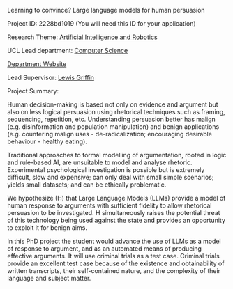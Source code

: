 Learning to convince? Large language models for human persuasion

Project ID: 2228bd1019
(You will need this ID for your application)

Research Theme: [Artificial Intelligence and Robotics](../themes/artificial-intelligence-and-robotics.md)

UCL Lead department: [Computer Science](../departments/computer-science.md)

[Department Website](https://www.ucl.ac.uk/computer-science)

Lead Supervisor: [Lewis Griffin](https://iris.ucl.ac.uk/iris/browse/profile?upi=LDGRI51)

Project Summary:

Human decision-making is based not only on evidence and argument but also on less logical persuasion using rhetorical techniques such as framing, sequencing, repetition, etc. Understanding persuasion better has malign (e.g. disinformation and population manipulation) and benign applications (e.g. countering malign uses - de-radicalization; encouraging desirable behaviour - healthy eating).
 
 Traditional approaches to formal modelling of argumentation, rooted in logic and rule-based AI, are unsuitable to model and analyse rhetoric. Experimental psychological investigation is possible but is extremely difficult, slow and expensive; can only deal with small simple scenarios; yields small datasets; and can be ethically problematic.
 
 We hypothesize (H) that Large Language Models (LLMs) provide a model of human response to arguments with sufficient fidelity to allow rhetorical persuasion to be investigated. H simultaneously raises the potential threat of this technology being used against the state and provides an opportunity to exploit it for benign aims.
 
 In this PhD project the student would advance the use of LLMs as a model of response to argument, and as an automated means of producing effective arguments. It will use criminal trials as a test case. Criminal trials provide an excellent test case because of the existence and obtainability of written transcripts, their self-contained nature, and the complexity of their language and subject matter.